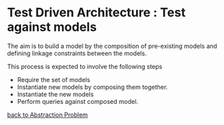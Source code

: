 #  Test Driven Architecture : Test against models

The aim is to build a model by the composition of pre-existing models and defining linkage constraints between the models.

This process is expected to involve the following steps

- Require the set of models
- Instantiate new models by composing them together.
- Instantiate the new models
- Perform queries against composed model.

[back to Abstraction Problem](./AbstrationProblem.md)
